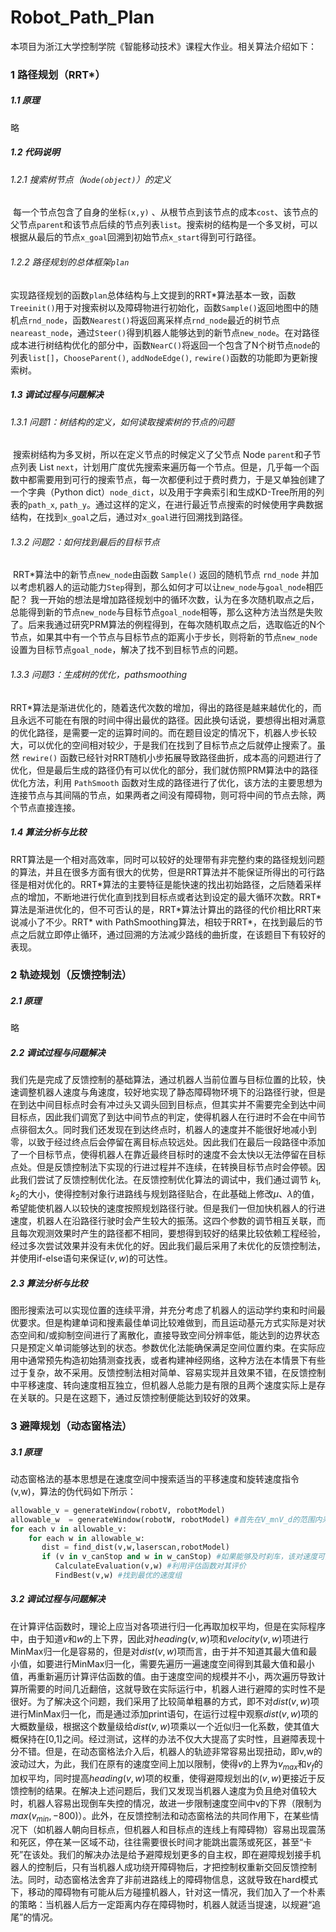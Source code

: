 # Robot_Path_Plan

本项目为浙江大学控制学院《智能移动技术》课程大作业。相关算法介绍如下：

### 1 路径规划（RRT*）

##### 1.1 原理

略

##### 1.2 代码说明

###### 1.2.1  搜索树节点（`Node(object)`）的定义

​		每一个节点包含了自身的坐标`(x,y)` 、从根节点到该节点的成本`cost`、该节点的父节点`parent`和该节点后续的节点列表`list`。搜索树的结构是一个多叉树，可以根据从最后的节点`x_goal`回溯到初始节点`x_start`得到可行路径。

###### 1.2.2  路径规划的总体框架`plan`

​		实现路径规划的函数`plan`总体结构与上文提到的RRT*算法基本一致，函数`Treeinit()`用于对搜索树以及障碍物进行初始化，函数`Sample()`返回地图中的随机点`rnd_node`，函数`Nearest()`将返回离采样点`rnd_node`最近的树节点`neareast_node`，通过`Steer()`得到机器人能够达到的新节点`new_node`。在对路径成本进行树结构优化的部分中，函数`NearC()`将返回一个包含了N个树节点`node`的列表`list[]`，`ChooseParent()`,  `addNodeEdge()`, `rewire()`函数的功能即为更新搜索树。

##### 1.3 调试过程与问题解决

###### 1.3.1 问题1：树结构的定义，如何读取搜索树的节点的问题

​		搜索树结构为多叉树，所以在定义节点的时候定义了父节点 Node `parent`和子节点列表 List `next`，计划用广度优先搜索来遍历每一个节点。但是，几乎每一个函数中都需要用到可行的搜索节点，每一次都便利过于费时费力，于是又单独创建了一个字典（Python dict）`node_dict`，以及用于字典索引和生成KD-Tree所用的列表的`path_x`,  `path_y`。通过这样的定义，在进行最近节点搜索的时候使用字典数据结构，在找到`x_goal`之后，通过对`x_goal`进行回溯找到路径。

###### 1.3.2 问题2：如何找到最后的目标节点

​		RRT*算法中的新节点`new_node`由函数 `Sample()` 返回的随机节点 `rnd_node` 并加以考虑机器人的运动能力`Step`得到，那么如何才可以让`new_node`与`goal_node`相匹配？ 我一开始的想法是增加路径规划中的循环次数，认为在多次随机取点之后，总能得到新的节点`new_node`与目标节点`goal_node`相等，那么这种方法当然是失败了。后来我通过研究PRM算法的例程得到，在每次随机取点之后，选取临近的N个节点，如果其中有一个节点与目标节点的距离小于步长，则将新的节点`new_node`设置为目标节点`goal_node`，解决了找不到目标节点的问题。

###### 1.3.3 问题3：生成树的优化，pathsmoothing

​		RRT\*算法是渐进优化的，随着迭代次数的增加，得出的路径是越来越优化的，而且永远不可能在有限的时间中得出最优的路径。因此换句话说，要想得出相对满意的优化路径，是需要一定的运算时间的。而在题目设定的情况下，机器人步长较大，可以优化的空间相对较少，于是我们在找到了目标节点之后就停止搜索了。虽然 `rewire()` 函数已经针对RRT随机小步拓展导致路径曲折，成本高的问题进行了优化，但是最后生成的路径仍有可以优化的部分，我们就仿照PRM算法中的路径优化方法，利用 `PathSmooth` 函数对生成的路径进行了优化，该方法的主要思想为连接节点与其间隔的节点，如果两者之间没有障碍物，则可将中间的节点去除，两个节点直接连接。

##### 1.4 算法分析与比较

​		RRT算法是一个相对高效率，同时可以较好的处理带有非完整约束的路径规划问题的算法，并且在很多方面有很大的优势，但是RRT算法并不能保证所得出的可行路径是相对优化的。RRT\*算法的主要特征是能快速的找出初始路径，之后随着采样点的增加，不断地进行优化直到找到目标点或者达到设定的最大循环次数。RRT\*算法是渐进优化的，但不可否认的是，RRT\*算法计算出的路径的代价相比RRT来说减小了不少。RRT\* with PathSmoothing算法，相较于RRT*，在找到最后的节点之后就立即停止循环，通过回溯的方法减少路线的曲折度，在该题目下有较好的表现。

### 2 轨迹规划（反馈控制法）

##### 2.1 原理

略

##### 2.2 调试过程与问题解决

​		我们先是完成了反馈控制的基础算法，通过机器人当前位置与目标位置的比较，快速调整机器人速度与角速度，较好地实现了静态障碍物环境下的沿路径行驶，但是在到达中间目标点时会有冲过头又调头回到目标点，但其实并不需要完全到达中间目标点，因此我们调宽了到达中间节点的判定，使得机器人在行进时不会在中间节点徘徊太久。同时我们还发现在到达终点时，机器人的速度并不能很好地减小到零，以致于经过终点后会停留在离目标点较远处。因此我们在最后一段路径中添加了一个目标节点，使得机器人在靠近最终目标时的速度不会太快以无法停留在目标点处。
​		但是反馈控制法下实现的行进过程并不连续，在转换目标节点时会停顿。因此我们尝试了反馈控制优化法。在反馈控制优化算法的调试中，我们通过调节 $k_1,k_2$的大小，使得控制对象行进路线与规划路径贴合，在此基础上修改$\mu、\lambda$的值，希望能使机器人以较快的速度按照规划路径行驶。但是我们一但加快机器人的行进速度，机器人在沿路径行驶时会产生较大的振荡。这四个参数的调节相互关联，而且每次观测效果时产生的路径都不相同，要想得到较好的结果比较依赖工程经验，经过多次尝试效果并没有未优化的好。
​		因此我们最后采用了未优化的反馈控制法，并使用if-else语句来保证$(v,w)$的可达性。

##### 2.3 算法分析与比较

​		图形搜索法可以实现位置的连续平滑，并充分考虑了机器人的运动学约束和时间最优要求。但是构建单词和搜素最佳单词比较难做到，而且运动基元方式实际是对状态空间和/或抑制空间进行了离散化，直接导致空间分辨率低，能达到的边界状态只是预定义单词能够达到的状态。参数优化法能确保满足空间位置约束。在实际应用中通常预先构造初始猜测查找表，或者构建神经网络，这种方法在本情景下有些过于复杂，故不采用。反馈控制法相对简单、容易实现并且效果不错，在反馈控制中平移速度、转向速度相互独立，但机器人总能力是有限的且两个速度实际上是存在关联的。只是在这题下，通过反馈控制便能达到较好的效果。

### 3 避障规划（动态窗格法）

##### 3.1 原理

​		动态窗格法的基本思想是在速度空间中搜索适当的平移速度和旋转速度指令(v,w)，算法的伪代码如下所示：

```python
allowable_v = generateWindow(robotV, robotModel)
allowable_w  = generateWindow(robotW, robotModel) #首先在V_m∩V_d的范围内采样速度：
for each v in allowable_v:
    for each w in allowable_w:
       dist = find_dist(v,w,laserscan,robotModel)
       if (v in v_canStop and w in w_canStop) #如果能够及时刹车，该对速度可接受
          CalculateEvaluation(v,w) #利用评估函数对其评价
          FindBest(v,w) #找到最优的速度组
```
##### 3.2 调试过程与问题解决
​		在计算评估函数时，理论上应当对各项进行归一化再取加权平均，但是在实际程序中，由于知道$v$和$w$的上下界，因此对$heading(v,w)$项和$velocity(v,w)$项进行MinMax归一化是容易的，但是对$dist(v,w)$项而言，由于并不知道其最大值和最小值，如要进行MinMax归一化，需要先遍历一遍速度空间得到其最大值和最小值，再重新遍历计算评估函数的值。由于速度空间的规模并不小，两次遍历导致计算所需要的时间几近翻倍，这就导致在实际运行中，机器人进行避障的实时性不是很好。为了解决这个问题，我们采用了比较简单粗暴的方式，即不对$dist(v,w)$项进行MinMax归一化，而是通过添加print语句，在运行过程中观察$dist(v,w)$项的大概数量级，根据这个数量级给$dist(v,w)$项乘以一个近似归一化系数，使其值大概保持在[0,1]之间。经过测试，这样的办法不仅大大提高了实时性，且避障表现十分不错。
​		但是，在动态窗格法介入后，机器人的轨迹非常容易出现扭动，即v,w的波动过大，为此，我们在原有的速度空间上加以限制，使得$v$的上界为$v_{max}$和$v_f$的加权平均，同时提高$heading(v,w)$项的权重，使得避障规划出的$(v,w)$更接近于反馈控制的结果。在解决上述问题后，我们又发现当机器人速度为负且绝对值较大时，机器人容易出现倒车失控的情况，故进一步限制速度空间中v的下界（限制为$max(v_{min},-800)$）。
​		此外，在反馈控制法和动态窗格法的共同作用下，在某些情况下（如机器人朝向目标点，但机器人和目标点的连线上有障碍物）容易出现震荡和死区，停在某一区域不动，往往需要很长时间才能跳出震荡或死区，甚至“卡死”在该处。我们的解决办法是给予避障规划更多的自主权，即在避障规划接手机器人的控制后，只有当机器人成功绕开障碍物后，才把控制权重新交回反馈控制法。
​		同时，动态窗格法舍弃了非前进路线上的障碍物信息，这就导致在hard模式下，移动的障碍物有可能从后方碰撞机器人，针对这一情况，我们加入了一个朴素的策略：当机器人后方一定距离内存在障碍物时，机器人就适当提速，以规避“追尾”的情况。
